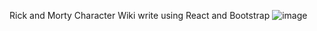 Rick and Morty Character Wiki write using React and Bootstrap ![image](https://user-images.githubusercontent.com/103051933/182253654-9b4b08c1-2945-451a-8223-3e792d746e61.png)
